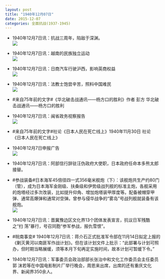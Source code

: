 ```yaml
---
layout: post
title: "1940年12月07日"
date: 2015-12-07
categories: 全面抗战(1937-1945)
---
```


<meta name="referrer" content="no-referrer" />

- 1940年12月7日讯：抗战三周年，陷敌于深渊。 <br/><img src="https://ww1.sinaimg.cn/large/aca367d8jw1eyrhn8gqm1j20iz0knqaa.jpg" />

- 1940年12月7日讯：越南的民族独立运动 <br/><img src="https://ww2.sinaimg.cn/large/aca367d8jw1eyrfwiujo9j21210htk46.jpg" />

- 1940年12月7日讯：日商汽车行驶沪西，影响英商权益 <br/><img src="https://ww2.sinaimg.cn/large/aca367d8jw1eyre6kj7jgj20mc0kjah7.jpg" />

- 1940年12月7日讯：法教士饱尝辛苦，照料中国难民 <br/><img src="https://ww1.sinaimg.cn/large/aca367d8jw1eyrcfqqd1ej2096071wfe.jpg" />

- #来自75年前的文字#《华北破击战通讯——杨方口的胜利》作者 彭方 华北破击战通讯——杨方口的胜利 

- 1940年12月7日讯：闽省政务视察报告 <br/><img src="https://ww2.sinaimg.cn/large/aca367d8jw1eyr78zc5jjj20860s779r.jpg" />

- #来自75年前的文字#社论《日本人民在死亡线上》1940年11月30日 社论 《日本人民在死亡线上》 

- 1940年12月7日申报广告 <br/><img src="https://ww3.sinaimg.cn/large/aca367d8jw1eyqykqmge9j20pl0bkq6g.jpg" />

- 1940年12月7日讯：阿部信行辞驻汪伪政府大使职，日本政府任命本多熊太郎接替。 

- #参战装备#日本海军45倍径四一式356毫米舰炮（下）：该舰炮共生产约80门（管），成为日本海军金刚级、扶桑级和伊势级战列舰的标准主炮，各舰采用的炮塔经过多次改装，比如提升仰角、增加炮塔装甲厚度等。配备被帽穿甲弹、通常高爆弹和通常对空弹。曾参与侵华战争的“雾岛”号战列舰就装备有该舰炮。 <br/><img src="https://ww3.sinaimg.cn/large/aca367d8jw1eyqv3fvvr8j209q0rmtd1.jpg" />

- 1940年12月7日讯：晋冀豫边区文化界13个团体发表宣言，抗议日军残酷之“扫 荡”暴行，号召同胞“参军参战，报仇雪恨”。 

- #皖南事变# 1940年12月7日讯：蒋介石正式批准军令部在11月14日拟定上报的《剿灭黄河以南匪军作战计划》。但在该计划文件上批示：“此部署与计划可照办，但时期当略展缓，须等本月下旬再定实施时间，故本计划可暂缓下令。” 

- 1940年12月7日讯：军事委员会政治部部长张治中和文化工作委员会主任委员郭 沫若等在中国电影制片厂举行晚会，周恩来出席，出席的还有重庆文化 界、新闻界350余人。 

